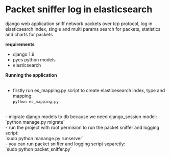 # Packet sniffer log in elasticsearch

django web application sniff network packets over tcp protocol, log in elasticsearch index, single and multi params search for packets, statistics and charts for packets


**requirements**<br>
- django 1.9
- pyes python models
- elasticsearch


**Running the application**<br><br>
- firstly run es_mapping.py script to create elasticesearch index, type and mapping:<br>
`python es_mapping.py`
<br>
- migrate django models to db because we need django_session model:<br>
`python manage.py migrate`
<br>
- run the project with root permision to run the packet sniffer and logging script:<br>
`sudo python manange.py runserver`
<br>
- you can run packet sniffer and logging script separetly:<br>
`sudo python packet_sniffer.py`
